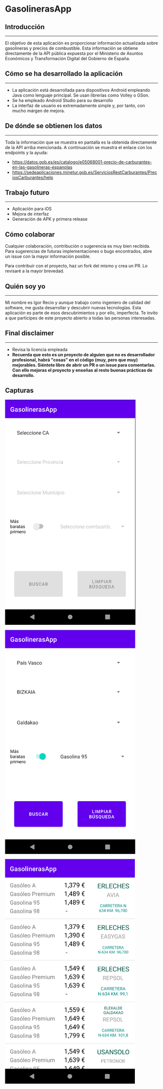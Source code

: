 # GasolinerasApp

## Introducción
---

El objetivo de esta aplicación es proporcionar información actualizada sobre gasolineras y precios de combustible. Esta información se obtiene directamente de la API pública expuesta por el Ministerio de Asuntos Económicos y Transformación Digital del Gobierno de España.

## Cómo se ha desarrollado la aplicación
---

- La aplicación está desarrollada para dispositivos Android empleando Java como lenguaje principal. Se usan librerías como Volley o GSon.
- Se ha empleado Android Studio para su desarrollo
- La interfaz de usuario es extremadamente simple y, por tanto, con mucho márgen de mejora.

## De dónde se obtienen los datos
---

Toda la información que se muestra en pantalla es la obtenida directamente de la API arriba mencionada. A continuación se muestra el enlace con los endpoints y la ayuda:
- https://datos.gob.es/es/catalogo/e05068001-precio-de-carburantes-en-las-gasolineras-espanolas
- https://sedeaplicaciones.minetur.gob.es/ServiciosRestCarburantes/PreciosCarburantes/help


## Trabajo futuro
---
- Aplicación para iOS
- Mejora de interfaz
- Generación de APK y primera release

## Cómo colaborar

Cualquier colaboración, contribución o sugerencia es muy bien recibida. Para sugerencias de futuras implementaciones o bugs encontrados, abre un issue con la mayor información posible.

Para contribuir con el proyecto, haz un fork del mismo y crea un PR. Lo revisaré a la mayor brevedad.

## Quién soy yo
---
Mi nombre es Igor Recio y aunque trabajo como ingeniero de calidad del software, me gusta desarrollar y descubrir nuevas tecnologías. Esta aplicación es parte de esos descubrimientos y por ello, imperfecta. Te invito a que participes de este proyecto abierto a todas las personas interesadas.

## Final disclaimer
---
- Revisa la licencia empleada
- __Recuerda que esto es un proyecto de alguien que no es desarrollador profesional, habrá "cosas" en el código (muy, pero que muy) mejorables. Siéntete libre de abrir un PR o un issue para comentarlas. Con ello mejoras el proyecto y enseñas al resto buenas prácticas de desarrollo.__

## Capturas

![](images/image-1.png)

![](images/image-2.png)

![](images/image-3.png)
